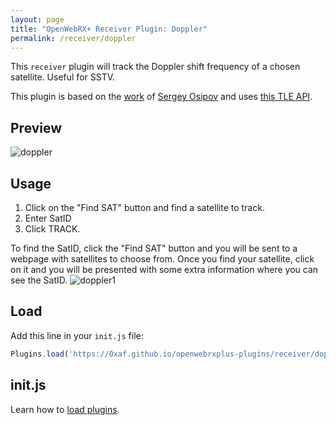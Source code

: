 ```yaml
---
layout: page
title: "OpenWebRX+ Receiver Plugin: Doppler"
permalink: /receiver/doppler
---
```


This `receiver` plugin will track the Doppler shift frequency of a chosen satellite. Useful for SSTV.

This plugin is based on the [work](https://github.com/studentkra/OpenWebRX-Doppler) of [Sergey Osipov](https://github.com/studentkra) and uses [this TLE API](https://tle.ivanstanojevic.me/).

## Preview

![doppler](doppler/doppler.png "Preview")

## Usage

 1. Click on the "Find SAT" button and find a satellite to track.
 2. Enter SatID
 3. Click TRACK.

To find the SatID, click the "Find SAT" button and you will be sent to a webpage with satellites to choose from. Once you find your satellite, click on it and you will be presented with some extra information where you can see the SatID.
![doppler1](doppler/doppler1.png "FindSat")

## Load

Add this line in your `init.js` file:

```js
Plugins.load('https://0xaf.github.io/openwebrxplus-plugins/receiver/doppler/doppler.js');
```

## init.js

Learn how to [load plugins](/openwebrxplus-plugins/#load-plugins).
